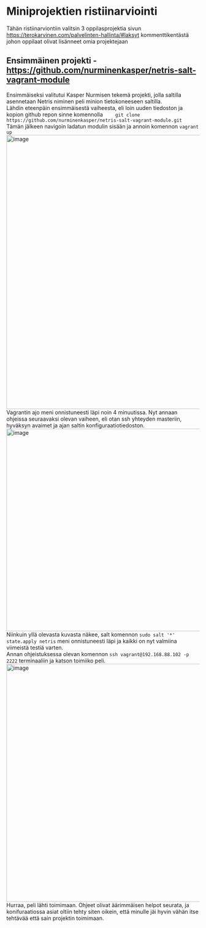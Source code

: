 # Miniprojektien ristiinarviointi  
Tähän ristiinarviontiin valitsin 3 oppilasprojektia sivun https://terokarvinen.com/palvelinten-hallinta/#laksyt kommenttikentästä johon oppilaat olivat lisänneet omia projektejaan  

## Ensimmäinen projekti - https://github.com/nurminenkasper/netris-salt-vagrant-module
Ensimmäiseksi valitutui Kasper Nurmisen tekemä projekti, jolla saltilla asennetaan Netris niminen peli minion tietokoneeseen saltilla.  
Lähdin eteenpäin ensimmäisestä vaiheesta, eli loin uuden tiedoston ja kopion github repon sinne komennolla ``    git clone https://github.com/nurminenkasper/netris-salt-vagrant-module.git``  
Tämän jälkeen navigoin ladatun modulin sisään ja annoin komennon ``vagrant up``  
<img width="713" alt="image" src="https://github.com/user-attachments/assets/489f9bb0-5719-4844-800d-d8c2a7d57ac6" />  
Vagrantin ajo meni onnistuneesti läpi noin 4 minuutissa. Nyt annaan ohjeissa seuraavaksi olevan vaiheen, eli otan ssh yhteyden masteriin, hyväksyn avaimet ja ajan saltin konfiguraatiotiedoston.  
<img width="527" alt="image" src="https://github.com/user-attachments/assets/ac7126f2-9bc4-401c-be4a-dbf3630f5d51" />  
Niinkuin yllä olevasta kuvasta näkee, salt komennon ``sudo salt '*' state.apply netris`` meni onnistuneesti läpi ja kaikki on nyt valmiina viimeistä testiä varten.  
Annan ohjeistuksessa olevan komennon ``ssh vagrant@192.168.88.102 -p 2222`` terminaaliin ja katson toimiiko peli.  
<img width="619" alt="image" src="https://github.com/user-attachments/assets/7fc96c6a-5441-4566-9849-031faf52abf1" />  
Hurraa, peli lähti toimimaan. 
Ohjeet olivat äärimmäisen helpot seurata, ja konifuraatiossa asiat oltiin tehty siten oikein, että minulle jäi hyvin vähän itse tehtävää että sain projektin toimimaan.






